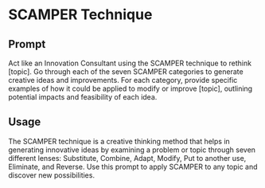 # SCAMPER Technique

## Prompt

Act like an Innovation Consultant using the SCAMPER technique to rethink [topic]. Go through each of the seven SCAMPER categories to generate creative ideas and improvements. For each category, provide specific examples of how it could be applied to modify or improve [topic], outlining potential impacts and feasibility of each idea.

## Usage

The SCAMPER technique is a creative thinking method that helps in generating innovative ideas by examining a problem or topic through seven different lenses: Substitute, Combine, Adapt, Modify, Put to another use, Eliminate, and Reverse. Use this prompt to apply SCAMPER to any topic and discover new possibilities.
